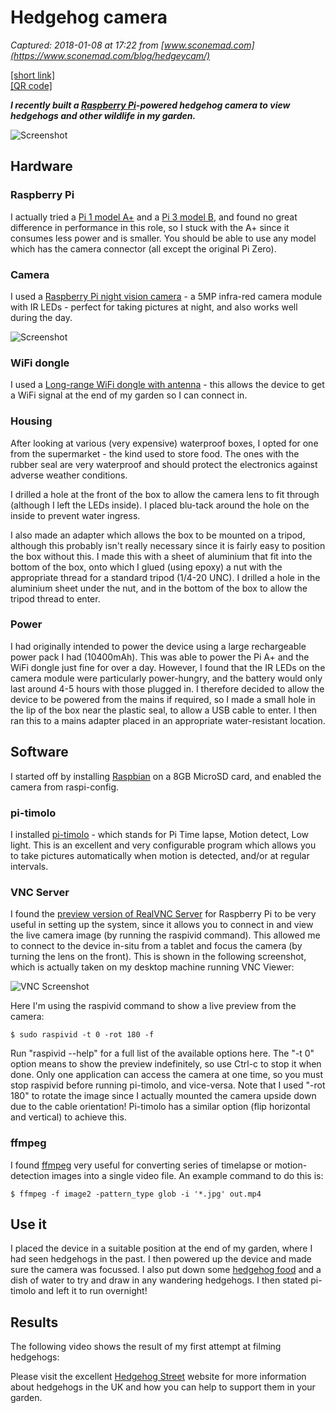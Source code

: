 # Hedgehog camera

_Captured: 2018-01-08 at 17:22 from [www.sconemad.com](https://www.sconemad.com/blog/hedgeycam/)_

[[short link]](http://sconemad.com/164)  
[[QR code]](http://chart.apis.google.com/chart?cht=qr&chs=350x350&chl=https://www.sconemad.com/blog/hedgeycam/)

**_I recently built a [Raspberry Pi](https://www.sconemad.com/http:/www.raspberrypi.org)-powered hedgehog camera to view hedgehogs and other wildlife in my garden._**

![Screenshot](https://www.sconemad.com/blog/hedgeycam/hedgeycam-side.jpg)

## Hardware

### Raspberry Pi

I actually tried a [Pi 1 model A+](https://www.raspberrypi.org/products/model-a-plus/) and a [Pi 3 model B](https://www.raspberrypi.org/products/raspberry-pi-3-model-b/), and found no great difference in performance in this role, so I stuck with the A+ since it consumes less power and is smaller. You should be able to use any model which has the camera connector (all except the original Pi Zero).

### Camera

I used a [Raspberry Pi night vision camera](http://www.modmypi.com/raspberry-pi/camera/raspberry-pi-night-vision-camera) \- a 5MP infra-red camera module with IR LEDs - perfect for taking pictures at night, and also works well during the day.

![Screenshot](https://www.sconemad.com/blog/hedgeycam/hedgeycam-camera.jpg)

### WiFi dongle

I used a [Long-range WiFi dongle with antenna](http://www.modmypi.com/raspberry-pi/accessories/wifi-dongles/wifi-dongle-ultra-long-range-high-gain-w-5dbi-antenna) \- this allows the device to get a WiFi signal at the end of my garden so I can connect in.

### Housing

After looking at various (very expensive) waterproof boxes, I opted for one from the supermarket - the kind used to store food. The ones with the rubber seal are very waterproof and should protect the electronics against adverse weather conditions.

I drilled a hole at the front of the box to allow the camera lens to fit through (although I left the LEDs inside). I placed blu-tack around the hole on the inside to prevent water ingress.

I also made an adapter which allows the box to be mounted on a tripod, although this probably isn't really necessary since it is fairly easy to position the box without this. I made this with a sheet of aluminium that fit into the bottom of the box, onto which I glued (using epoxy) a nut with the appropriate thread for a standard tripod (1/4-20 UNC). I drilled a hole in the aluminium sheet under the nut, and in the bottom of the box to allow the tripod thread to enter.

### Power

I had originally intended to power the device using a large rechargeable power pack I had (10400mAh). This was able to power the Pi A+ and the WiFi dongle just fine for over a day. However, I found that the IR LEDs on the camera module were particularly power-hungry, and the battery would only last around 4-5 hours with those plugged in. I therefore decided to allow the device to be powered from the mains if required, so I made a small hole in the lip of the box near the plastic seal, to allow a USB cable to enter. I then ran this to a mains adapter placed in an appropriate water-resistant location.

## Software

I started off by installing [Raspbian](https://www.raspberrypi.org/downloads/raspbian/) on a 8GB MicroSD card, and enabled the camera from raspi-config.

### pi-timolo

I installed [pi-timolo](https://github.com/pageauc/pi-timolo) \- which stands for Pi Time lapse, Motion detect, Low light. This is an excellent and very configurable program which allows you to take pictures automatically when motion is detected, and/or at regular intervals.

### VNC Server

I found the [preview version of RealVNC Server](https://github.com/RealVNC/raspi-preview) for Raspberry Pi to be very useful in setting up the system, since it allows you to connect in and view the live camera image (by running the raspivid command). This allowed me to connect to the device in-situ from a tablet and focus the camera (by turning the lens on the front). This is shown in the following screenshot, which is actually taken on my desktop machine running VNC Viewer:

![VNC Screenshot](https://www.sconemad.com/blog/hedgeycam/hedgey1.png)

Here I'm using the raspivid command to show a live preview from the camera:
    
    
    $ sudo raspivid -t 0 -rot 180 -f
    

Run "raspivid --help" for a full list of the available options here. The "-t 0" option means to show the preview indefinitely, so use Ctrl-c to stop it when done. Only one application can access the camera at one time, so you must stop raspivid before running pi-timolo, and vice-versa. Note that I used "-rot 180" to rotate the image since I actually mounted the camera upside down due to the cable orientation! Pi-timolo has a similar option (flip horizontal and vertical) to achieve this.

### ffmpeg

I found [ffmpeg](https://ffmpeg.org) very useful for converting series of timelapse or motion-detection images into a single video file. An example command to do this is:
    
    
    $ ffmpeg -f image2 -pattern_type glob -i '*.jpg' out.mp4
    

## Use it

I placed the device in a suitable position at the end of my garden, where I had seen hedgehogs in the past. I then powered up the device and made sure the camera was focussed. I also put down some [hedgehog food](http://www.hedgehogstreet.org/pages/feed-hedgehogs.html) and a dish of water to try and draw in any wandering hedgehogs. I then stated pi-timolo and left it to run overnight!

## Results

The following video shows the result of my first attempt at filming hedgehogs:

Please visit the excellent [Hedgehog Street](http://www.hedgehogstreet.org) website for more information about hedgehogs in the UK and how you can help to support them in your garden.
